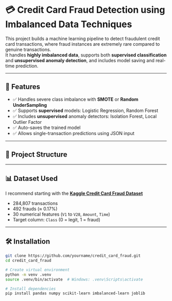 # 💳 Credit Card Fraud Detection using Imbalanced Data Techniques

This project builds a machine learning pipeline to detect fraudulent credit card transactions, where fraud instances are extremely rare compared to genuine transactions.  
It handles **highly imbalanced data**, supports both **supervised classification** and **unsupervised anomaly detection**, and includes model saving and real-time prediction.

---

## 🧠 Features

- ✅ Handles severe class imbalance with **SMOTE** or **Random UnderSampling**
- ✅ Supports **supervised** models: Logistic Regression, Random Forest
- ✅ Includes **unsupervised** anomaly detectors: Isolation Forest, Local Outlier Factor
- ✅ Auto-saves the trained model
- ✅ Allows single-transaction predictions using JSON input

---

## 📁 Project Structure


---

## 📊 Dataset Used

I recommend starting with the **[Kaggle Credit Card Fraud Dataset](https://www.kaggle.com/datasets/mlg-ulb/creditcardfraud)**  
- 284,807 transactions  
- 492 frauds (≈ 0.17%)  
- 30 numerical features (`V1` to `V28`, `Amount`, `Time`)  
- Target column: `Class` (0 = legit, 1 = fraud)

---

## 🛠️ Installation

```bash
git clone https://github.com/yourname/credit_card_fraud.git
cd credit_card_fraud

# Create virtual environment
python -m venv .venv
source .venv/bin/activate  # Windows: .venv\Scripts\activate

# Install dependencies
pip install pandas numpy scikit-learn imbalanced-learn joblib
